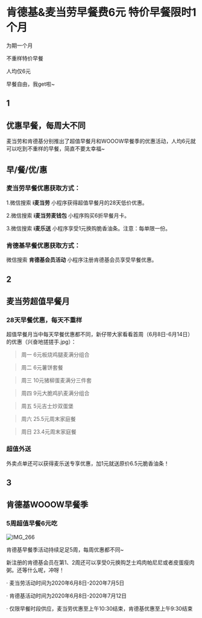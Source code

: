 肯德基&麦当劳早餐费6元 特价早餐限时1个月
========================================

为期一个月

不重样特价早餐

人均仅6元

早餐自由，我get啦\~

1
-

优惠早餐，每周大不同
--------------------

麦当劳和肯德基分别推出了超值早餐月和WOOOW早餐季的优惠活动，人均6元就可以吃到不重样的早餐，简直不要太幸福\~

早/餐/优/惠
-----------

### 麦当劳早餐优惠获取方式：

1.微信搜索 **i麦当劳** 小程序获得超值早餐月的28天低价优惠。

2.微信搜索 **i麦当劳麦钱包** 小程序购买6折早餐月卡。

3.微信搜索 **i麦乐送** 小程序享受1元换购脆香油条。注意：每单限一份。

### 肯德基早餐优惠获取方式：

微信搜索 **肯德基会员活动** 小程序注册肯德基会员享受早餐优惠。

2
-

麦当劳超值早餐月
----------------

### **28天早餐优惠，每天不重样**

超值早餐月当中每天早餐优惠都不同，新仔带大家看看首周（6月8日-6月14日）的优惠（兴奋地搓搓手.jpg）：

>   周一 6元板烧鸡腿麦满分组合

>   周二 6元薯饼套餐

>   周三 10元猪柳蛋麦满分三件套

>   周四 9元大脆鸡扒麦满分组合

>   周五 5元吉士炒双蛋堡

>   周六 25.5元周末家庭餐

>   周日 23.4元周末家庭餐

### 超值外送

外卖点单还可以获得麦乐送专享优惠，加1元就送原价6.5元脆香油条！

3
-

肯德基WOOOW早餐季
-----------------

### 5周超值早餐6元吃

![IMG_266](img/4.png)

肯德基早餐季活动持续足足5周，每周优惠都不同\~

新注册的肯德基会员在第1、2周还可以享受0元换购芝士鸡肉帕尼尼或者皮蛋瘦肉粥。还等什么呢，冲呀！

· 麦当劳活动时间为2020年6月8日-2020年7月5日

· 肯德基活动时间为2020年6月8日-2020年7月12日

· 仅限早餐时段供应，麦当劳优惠至上午10:30结束，肯德基优惠至上午9:30结束
